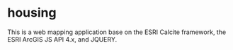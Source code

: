# housing
This is a web mapping application base on the ESRI Calcite framework, the ESRI ArcGIS JS API 4.x, and JQUERY.
